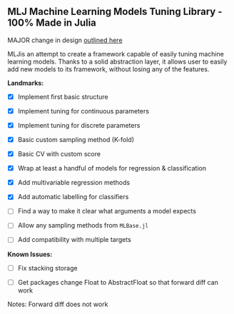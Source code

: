 ## MLJ Machine Learning Models Tuning Library - 100% Made in Julia


MAJOR change in design [outlined here](https://github.com/dominusmi/Julia-Machine-Learning-Review/pull/24)

MLJis an attempt to create a framework capable of easily tuning machine learning models.
Thanks to a solid abstraction layer, it allows user to easily add new models to its framework,
without losing any of the features.

**Landmarks:**

- [x] Implement first basic structure
- [x] Implement tuning for continuous parameters
- [x] Implement tuning for discrete parameters
- [x] Basic custom sampling method (K-fold)
- [x] Basic CV with custom score
- [x] Wrap at least a handful of models for regression & classification
- [x] Add multivariable regression methods
- [x] Add automatic labelling for classifiers
- [ ] Find a way to make it clear what arguments a model expects
- [ ] Allow any sampling methods from `MLBase.jl`
- [ ] Add compatibility with multiple targets


**Known Issues:**
- [ ] Fix stacking storage
- [ ] Get packages change Float to AbstractFloat so that forward diff can work


Notes: Forward diff does not work
